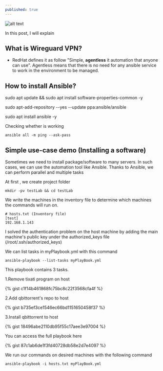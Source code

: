 ```yaml
---
published: true
---
```


![alt text](https://commons.wikimedia.org/wiki/File:Logo_of_WireGuard.svg#/media/File:Logo_of_WireGuard.svg "WireGuard Logo")



In this post, I will explain
## What is Wireguard VPN?
  * RedHat defines it as follow "Simple, **agentless** it automation that anyone can use". Agentless means that there is no need for any ansible service to work in the environment to be managed.
## How to install Ansible?

  sudo apt update && sudo apt install software-properties-common -y

  sudo apt-add-repository --yes --update ppa:ansible/ansible

  sudo apt install ansible -y

Checking whether is working

```ansible all -m ping --ask-pass```


## Simple use-case demo (Installing a software)

Sometimes we need to install package/software to many servers. In such cases, we can use the automation tool like Ansible.
Thanks to Ansible, we can perform parallel and multiple tasks

At first , we create project folder

```mkdir -pv testLab && cd testLab```

We write the machines in the inventory file to determine which machines the commands will run on.
  ```
  # hosts.txt (Inventory file)
  [test]
  192.168.1.143
  ```

I solved the authentication problem on the host machine by adding the main machine's public key under the authorized_keys file (/root/.ssh/authorized_keys)

We can list tasks in myPlaybook.yml with this command  

  ```ansible-playbook --list-tasks myPlayBook.yml```

This playbook contains 3 tasks.

1.Remove tixati program on host

{% gist c1f14b461868fc75bc8c22f3568cfa4f %}

2.Add qbittorrent's repo to host

{% gist b735ef3ce1546ec66bd1151650458f37 %}

3.Install qbittorrent to host

{% gist 18496abe2110db95f55c17aee3e97004 %}

You can access the full playbook here

  {% gist 87c1ab6de1f3fd40728db58e2d7e4097 %}

We run our commands on desired machines with the following command

```ansible-playbook -i hosts.txt myPlayBook.yml```
